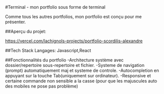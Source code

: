 #Terminal - mon portfolio sous forme de terminal

Comme tous les autres portfolios, mon portfolio est conçu pour me présenter.


##Aperçu du projet:

https://vercel.com/lachignols-projects/portfolio-scordilis-alexandre

##Tech Stack
Langages: Javascript,React

##Fonctionnalités du portfolio
 -Architecture système avec dossier/repertoire sous-repertoire et fichier.
 -Systeme de navigation (prompt) automatiquement maj et systeme de controle.
 -Autocompletion en appuyant sur la touche Tab(uniquement sur ordinateur).
 -Responsive et certaine commande non sensible a la casse (pour que les majuscules auto des mobiles ne pose pas problème)



